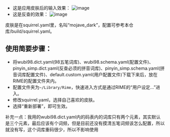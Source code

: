 - 这是应用皮肤后的输入效果：
![image](https://raw.githubusercontent.com/thep0y/rime-98/master/images/default.png)
- 这是反查的效果：
![image](https://raw.githubusercontent.com/thep0y/rime-98/master/images/reverse.png)

皮肤是在squirrel.yaml里，名叫“mojave_dark”，配置可参考本仓库/build/squirrel.yaml。


## 使用简要步骤：
- 将wubi98.dict.yaml(98五笔词库)、wubi98.schema.yaml(配置文件)、pinyin_simp.dict.yaml(反查必须的拼音词库)、pinyin_simp.schema.yaml(拼音词库配置文件)、default.custom.yaml(用户配置文件)下载下来后，放在RIME的配置文件夹内。
- 配置文件夹为`~/Library/Rime`，快速进入方式是通过RIME的“用户设定...”进入。
- 修改squirrel.yaml，选择自己喜欢的皮肤。
- 选择“重新部署”，即可生效。



补充一点：我用的wubi98.dict.yaml内的码表内的词库只有两个元素，其实默认是三个元素，最后应该有个词频，但是目前还没有摸清五笔词频该怎么配置，所以就没有写，这个词库重码很少，所以不影响使用
